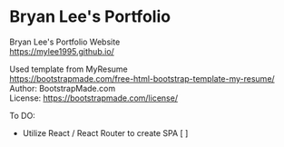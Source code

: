# Bryan Lee's Portfolio

Bryan Lee's Portfolio Website  
https://mylee1995.github.io/

Used template from MyResume  
https://bootstrapmade.com/free-html-bootstrap-template-my-resume/  
Author: BootstrapMade.com  
License: https://bootstrapmade.com/license/

To DO:

- Utilize React / React Router to create SPA [ ]
